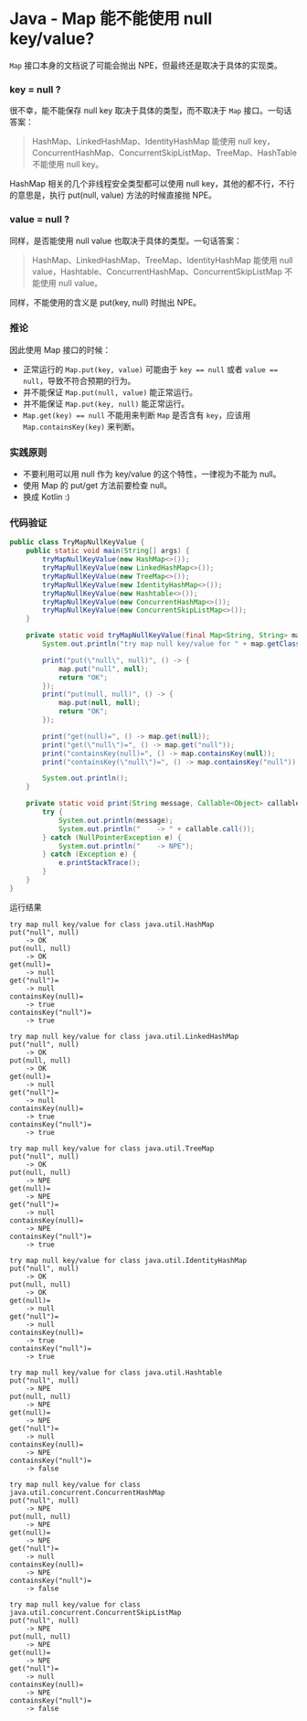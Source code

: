 # Java - Map 能不能使用 null key/value?

`Map` 接口本身的文档说了可能会抛出 NPE，但最终还是取决于具体的实现类。

### key = null ?

很不幸，能不能保存 null key 取决于具体的类型，而不取决于 `Map` 接口。一句话答案：

> HashMap、LinkedHashMap、IdentityHashMap 能使用 null key，ConcurrentHashMap、ConcurrentSkipListMap、TreeMap、HashTable 不能使用 null key。

HashMap 相关的几个非线程安全类型都可以使用 null key，其他的都不行，不行的意思是，执行 put(null, value) 方法的时候直接抛 NPE。

### value = null ?

同样，是否能使用 null value 也取决于具体的类型。一句话答案：

> HashMap、LinkedHashMap、TreeMap、IdentityHashMap 能使用 null value，Hashtable、ConcurrentHashMap、ConcurrentSkipListMap 不能使用  null value。

同样，不能使用的含义是 put(key, null) 时抛出 NPE。

### 推论

因此使用 Map 接口的时候：

- 正常运行的 `Map.put(key, value)`  可能由于 `key == null` 或者 `value == null`，导致不符合预期的行为。
- 并不能保证 `Map.put(null, value)` 能正常运行。
- 并不能保证 `Map.put(key, null)` 能正常运行。
- `Map.get(key) == null` 不能用来判断 `Map` 是否含有 `key`，应该用 `Map.containsKey(key)` 来判断。

### 实践原则

- 不要利用可以用 null 作为 key/value 的这个特性，一律视为不能为 null。
- 使用 Map 的 put/get 方法前要检查 null。
- 换成 Kotlin :)

### 代码验证

```java
public class TryMapNullKeyValue {
    public static void main(String[] args) {
        tryMapNullKeyValue(new HashMap<>());
        tryMapNullKeyValue(new LinkedHashMap<>());
        tryMapNullKeyValue(new TreeMap<>());
        tryMapNullKeyValue(new IdentityHashMap<>());
        tryMapNullKeyValue(new Hashtable<>());
        tryMapNullKeyValue(new ConcurrentHashMap<>());
        tryMapNullKeyValue(new ConcurrentSkipListMap<>());
    }

    private static void tryMapNullKeyValue(final Map<String, String> map) {
        System.out.println("try map null key/value for " + map.getClass());

        print("put(\"null\", null)", () -> {
            map.put("null", null);
            return "OK";
        });
        print("put(null, null)", () -> {
            map.put(null, null);
            return "OK";
        });

        print("get(null)=", () -> map.get(null));
        print("get(\"null\")=", () -> map.get("null"));
        print("containsKey(null)=", () -> map.containsKey(null));
        print("containsKey(\"null\")=", () -> map.containsKey("null"));

        System.out.println();
    }

    private static void print(String message, Callable<Object> callable) {
        try {
            System.out.println(message);
            System.out.println("    -> " + callable.call());
        } catch (NullPointerException e) {
            System.out.println("    -> NPE");
        } catch (Exception e) {
            e.printStackTrace();
        }
    }
}
```

运行结果

```
try map null key/value for class java.util.HashMap
put("null", null)
    -> OK
put(null, null)
    -> OK
get(null)=
    -> null
get("null")=
    -> null
containsKey(null)=
    -> true
containsKey("null")=
    -> true

try map null key/value for class java.util.LinkedHashMap
put("null", null)
    -> OK
put(null, null)
    -> OK
get(null)=
    -> null
get("null")=
    -> null
containsKey(null)=
    -> true
containsKey("null")=
    -> true

try map null key/value for class java.util.TreeMap
put("null", null)
    -> OK
put(null, null)
    -> NPE
get(null)=
    -> NPE
get("null")=
    -> null
containsKey(null)=
    -> NPE
containsKey("null")=
    -> true

try map null key/value for class java.util.IdentityHashMap
put("null", null)
    -> OK
put(null, null)
    -> OK
get(null)=
    -> null
get("null")=
    -> null
containsKey(null)=
    -> true
containsKey("null")=
    -> true

try map null key/value for class java.util.Hashtable
put("null", null)
    -> NPE
put(null, null)
    -> NPE
get(null)=
    -> NPE
get("null")=
    -> null
containsKey(null)=
    -> NPE
containsKey("null")=
    -> false

try map null key/value for class java.util.concurrent.ConcurrentHashMap
put("null", null)
    -> NPE
put(null, null)
    -> NPE
get(null)=
    -> NPE
get("null")=
    -> null
containsKey(null)=
    -> NPE
containsKey("null")=
    -> false

try map null key/value for class java.util.concurrent.ConcurrentSkipListMap
put("null", null)
    -> NPE
put(null, null)
    -> NPE
get(null)=
    -> NPE
get("null")=
    -> null
containsKey(null)=
    -> NPE
containsKey("null")=
    -> false
```

